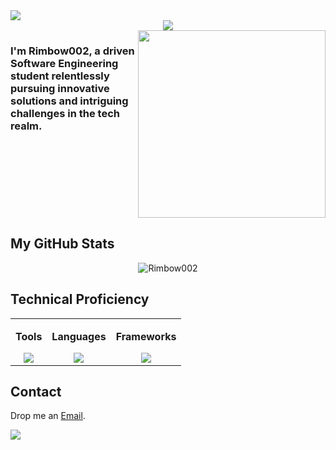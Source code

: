 <img src="https://user-images.githubusercontent.com/73097560/115834477-dbab4500-a447-11eb-908a-139a6edaec5c.gif">

<div align="center";>
<img src="https://readme-typing-svg.herokuapp.com?font=Time+New+Roman&color=blue&size=50&width=250&height=70&lines=Rimbow002">  
</div>
<div style="display: flex; width: 100%;">
  <div style="flex: 1;">
    <h3>I'm Rimbow002, a driven Software Engineering student relentlessly pursuing innovative solutions and intriguing challenges in the tech realm.</h3>
  </div>
  <div style="flex: 1; text-align: right;"; align="center">
    <img src="https://cdn.dribbble.com/users/1277312/screenshots/14733298/media/39b1045e593737587dd60e42c8422d1f.gif" width="300" />
  </div>
</div>



<h2>My GitHub Stats</h2>
<p align="center"><img src="https://github-readme-stats.vercel.app/api?username=Rimbow002&theme=dark&hide_border=false&include_all_commits=false&count_private=false" alt="Rimbow002"/></p>

<h2>Technical Proficiency</h2>
<table cellspacing="20">
  <tr>
    <td valign="top" align="center">
      <div>
        <p><b>Tools</b></p>
        <a href="https://skillicons.dev">
          <img src="https://skillicons.dev/icons?i=azure,firebase,git,github,idea,mysql,netlify,postman,visualstudio&perline=4" />
        </a>
      </div>
    </td>
    <td valign="top" align="center">
      <div>
        <p><b>Languages</b></p>
        <a href="https://skillicons.dev">
          <img src="https://skillicons.dev/icons?i=cs,cpp,css,gherkin,html,java,js,py&perline=4" />
        </a>
      </div>
    </td>
    <td valign="top" align="center">
      <div>
        <p><b>Frameworks</b></p>
        <a href="https://skillicons.dev">
          <img src="https://skillicons.dev/icons?i=dotnet,spring,tailwind&perline=4" />
        </a>
      </div>
    </td>
  </tr>
</table>


<h2>Contact</h2>
<p>Drop me an <a href="mailto:enzotrujilloacosta@gmail.com">Email</a>.</p>
<img src="https://user-images.githubusercontent.com/73097560/115834477-dbab4500-a447-11eb-908a-139a6edaec5c.gif">

